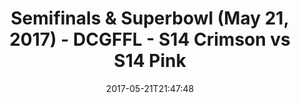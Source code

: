 ---
title: Semifinals & Superbowl (May 21, 2017) - DCGFFL - S14 Crimson vs S14 Pink
teams-score:
- team: _teams/s14-crimson.md
  score: 46
- team: _teams/s14-pink.md
  score: 34
mvp: Hines, Carter
game-ball: "#todd, Brett Chambers"
sportsperson: ''
season: -1
week: 0
date: '2017-05-21T21:47:48'
pageid: semifinals-superbowl-may-21-2017-5094-vs-5102
---